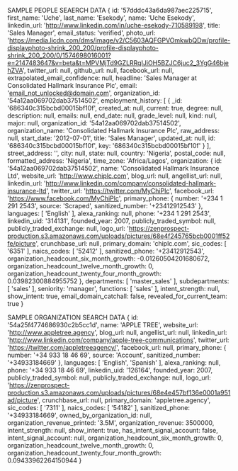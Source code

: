 SAMPLE PEOPLE SEAERCH DATA
{
  id: '57dddc43a6da987aec225715',
  first_name: 'Uche',
  last_name: 'Esekody',
  name: 'Uche Esekody',
  linkedin_url: 'http://www.linkedin.com/in/uche-esekody-710589198',
  title: 'Sales Manager',
  email_status: 'verified',
  photo_url: 'https://media.licdn.com/dms/image/v2/C5603AQFGPVOmkwbQDw/profile-displayphoto-shrink_200_200/profile-displayphoto-shrink_200_200/0/1574698016001?e=2147483647&v=beta&t=MPVMjTd9GZLRRqIJiOH5BZJC6juc2_3YgG46bjehZVA',
  twitter_url: null,
  github_url: null,
  facebook_url: null,
  extrapolated_email_confidence: null,
  headline: 'Sales Manager at Consolidated Hallmark Insurance Plc',
  email: 'email_not_unlocked@domain.com',
  organization_id: '54a12aa069702dab37514502',
  employment_history: [
    {
      _id: '686340c315bcbd00015bf10f',
      created_at: null,
      current: true,
      degree: null,
      description: null,
      emails: null,
      end_date: null,
      grade_level: null,
      kind: null,
      major: null,
      organization_id: '54a12aa069702dab37514502',
      organization_name: 'Consolidated Hallmark Insurance Plc',
      raw_address: null,
      start_date: '2012-07-01',
      title: 'Sales Manager',
      updated_at: null,
      id: '686340c315bcbd00015bf10f',
      key: '686340c315bcbd00015bf10f'
    }
  ],
  street_address: '',
  city: null,
  state: null,
  country: 'Nigeria',
  postal_code: null,
  formatted_address: 'Nigeria',
  time_zone: 'Africa/Lagos',
  organization: {
    id: '54a12aa069702dab37514502',
    name: 'Consolidated Hallmark Insurance Ltd',
    website_url: 'http://www.chiplc.com',
    blog_url: null,
    angellist_url: null,
    linkedin_url: 'http://www.linkedin.com/company/consolidated-hallmark-insurance-ltd',
    twitter_url: 'https://twitter.com/MyChiPlc',
    facebook_url: 'https://www.facebook.com/MyChiPlc',
    primary_phone: {
      number: '+234 1 291 2543',
      source: 'Scraped',
      sanitized_number: '+23412912543'
    },
    languages: [ 'English' ],
    alexa_ranking: null,
    phone: '+234 1 291 2543',
    linkedin_uid: '314131',
    founded_year: 2007,
    publicly_traded_symbol: null,
    publicly_traded_exchange: null,
    logo_url: 'https://zenprospect-production.s3.amazonaws.com/uploads/pictures/68e4f245765bcb0001ff52fe/picture',
    crunchbase_url: null,
    primary_domain: 'chiplc.com',
    sic_codes: [ '6351' ],
    naics_codes: [ '52412' ],
    sanitized_phone: '+23412912543',
    organization_headcount_six_month_growth: -0.01260504201680672,
    organization_headcount_twelve_month_growth: 0,
    organization_headcount_twenty_four_month_growth: 0.03982300884955752
  },
  departments: [ 'master_sales' ],
  subdepartments: [ 'sales' ],
  seniority: 'manager',
  functions: [ 'sales' ],
  intent_strength: null,
  show_intent: true,
  email_domain_catchall: false,
  revealed_for_current_team: true
}


SAMPLE ORGANIZATION SEARCH DATA
{
  id: '54a25f4774686930c2b5cc1d',
  name: 'APPLE TREE',
  website_url: 'http://www.appletree.agency',
  blog_url: null,
  angellist_url: null,
  linkedin_url: 'http://www.linkedin.com/company/apple-tree-communications',
  twitter_url: 'https://twitter.com/appletreeagency/',
  facebook_url: null,
  primary_phone: {
    number: '+34 933 18 46 69',
    source: 'Account',
    sanitized_number: '+34933184669'
  },
  languages: [ 'English', 'Spanish' ],
  alexa_ranking: null,
  phone: '+34 933 18 46 69',
  linkedin_uid: '126164',
  founded_year: 2007,
  publicly_traded_symbol: null,
  publicly_traded_exchange: null,
  logo_url: 'https://zenprospect-production.s3.amazonaws.com/uploads/pictures/68e4e457bf136e0001a951ad/picture',
  crunchbase_url: null,
  primary_domain: 'appletree.agency',
  sic_codes: [ '7311' ],
  naics_codes: [ '54182' ],
  sanitized_phone: '+34933184669',
  owned_by_organization_id: null,
  organization_revenue_printed: '3.5M',
  organization_revenue: 3500000,
  intent_strength: null,
  show_intent: true,
  has_intent_signal_account: false,
  intent_signal_account: null,
  organization_headcount_six_month_growth: 0,
  organization_headcount_twelve_month_growth: 0,
  organization_headcount_twenty_four_month_growth: 0.09433962264150944
}